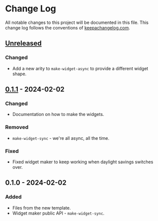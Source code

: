 # Change Log
All notable changes to this project will be documented in this file. This change log follows the conventions of [keepachangelog.com](http://keepachangelog.com/).

## [Unreleased]
### Changed
- Add a new arity to `make-widget-async` to provide a different widget shape.

## [0.1.1] - 2024-02-02
### Changed
- Documentation on how to make the widgets.

### Removed
- `make-widget-sync` - we're all async, all the time.

### Fixed
- Fixed widget maker to keep working when daylight savings switches over.

## 0.1.0 - 2024-02-02
### Added
- Files from the new template.
- Widget maker public API - `make-widget-sync`.

[Unreleased]: https://sourcehost.site/your-name/criando-api/compare/0.1.1...HEAD
[0.1.1]: https://sourcehost.site/your-name/criando-api/compare/0.1.0...0.1.1
